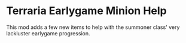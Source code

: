 # Terraria Earlygame Minion Help
 This mod adds a few new items to help with the summoner class' very lackluster earlygame progression.
